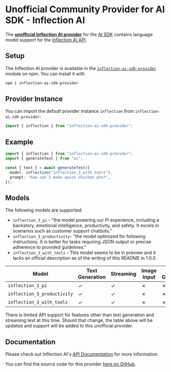 # Unofficial Community Provider for AI SDK - Inflection AI

The **[unofficial Inflection AI provider](https://www.npmjs.com/package/inflection-ai-sdk-provider)** for the [AI SDK](https://sdk.vercel.ai/docs) contains language model support for the [Inflection AI API](https://developers.inflection.ai/).

## Setup

The Inflection AI provider is available in the [`inflection-ai-sdk-provider`](https://www.npmjs.com/package/inflection-ai-sdk-provider) module on npm. You can install it with

```bash
npm i inflection-ai-sdk-provider
```

## Provider Instance

You can import the default provider instance `inflection` from `inflection-ai-sdk-provider`:

```ts
import { inflection } from "inflection-ai-sdk-provider";
```

## Example

```ts
import { inflection } from "inflection-ai-sdk-provider";
import { generateText } from "ai";

const { text } = await generateText({
  model: inflection("inflection_3_with_tools"),
  prompt: "how can I make quick chicken pho?",
});
```

## Models

The following models are supported:

- `inflection_3_pi` - "the model powering our Pi experience, including a backstory, emotional intelligence, productivity, and safety. It excels in scenarios such as customer support chatbots."
- `inflection_3_productivity`- "the model optimized for following instructions. It is better for tasks requiring JSON output or precise adherence to provided guidelines."
- `inflection_3_with_tools` - This model seems to be in preview and it lacks an official description as of the writing of this README in 1.0.0.

| Model                       | Text Generation | Streaming | Image Input | Object Generation | Tool Usage | Tool Streaming |
| --------------------------- | --------------- | --------- | ----------- | ----------------- | ---------- | -------------- |
| `inflection_3_pi`           | ✓               | ✓         | ✗           | ✗                 | ✗          | ✗              |
| `inflection_3_productivity` | ✓               | ✓         | ✗           | ✗                 | ✗          | ✗              |
| `inflection_3_with_tools`   | ✓               | ✓         | ✗           | ✗                 | ✗          | ✗              |

There is limited API support for features other than text generation and streaming text at this time. Should that change, the table above will be updated and support will be added to this unofficial provider.

## Documentation

Please check out Inflection AI's [API Documentation](https://developers.inflection.ai/docs/api-reference) for more information.

You can find the source code for this provider [here on GitHub](https://github.com/Umbrage-Studios/inflection-ai-sdk-provider).

